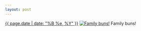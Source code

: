 ```yaml
---
layout: post
---
```


<p>
  <time><a href="/333">{{ page.date | date: "%B %e, %Y" }}</a></time>
  <a href="/333"><img src="{{ site.assets_url }}/333-640.jpg" srcset="{{ site.assets_url }}/333-1280.jpg 1280w, {{ site.assets_url }}/333-960.jpg 960w, {{ site.assets_url }}/333-640.jpg 640w, {{ site.assets_url }}/333-320.jpg 320w" sizes="(min-width: 700px) 50vw, calc(100vw - 2rem)" alt="Family buns!" /></a>
  <span>Family buns!</span>
</p>
